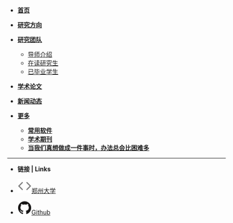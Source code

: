 - [**首页**](readme.md)

- [**研究方向**](docs\研究方向.md)
  
- [**研究团队**](docs/研究团队.md)
  
  - [导师介绍](docs/teacher.md)
  - [在读研究生](docs/undergraduate.md)
  - [已毕业学生](docs/graduate.md)
  
- [**学术论文**](docs/学术论文.md)

- [**新闻动态**](docs/新闻动态.md)

- [**更多**](docs/更多.md)

  - [**常用软件**](docs/soft.md)
  - [**学术期刊**](docs/journal.md)
  - [**当我们真想做成一件事时，办法总会比困难多**](docs/当我们真想做成一件事时，办法总会比困难多.md)

- ------

- **链接 | Links**

- [![Code](image/code.svg)郑州大学](http://www.zzu.edu.cn)

- [![Github](image/github.svg)Github](https://github.com/chendi20082009/docsify)

